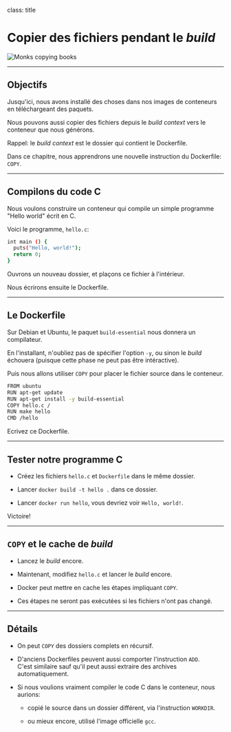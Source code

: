 
class: title

# Copier des fichiers pendant le _build_

![Monks copying books](images/title-copying-files-during-build.jpg)

---

## Objectifs

Jusqu'ici, nous avons installé des choses dans nos images de conteneurs
en téléchargeant des paquets.

Nous pouvons aussi copier des fichiers depuis le *build context* vers le
conteneur que nous générons.

Rappel: le *build context* est le dossier qui contient le Dockerfile.

Dans ce chapitre, nous apprendrons une nouvelle instruction du Dockerfile: `COPY`.

---

## Compilons du code C

Nous voulons construire un conteneur qui compile un simple programme "Hello world" écrit en C.

Voici le programme, `hello.c`:

```bash
int main () {
  puts("Hello, world!");
  return 0;
}
```

Ouvrons un nouveau dossier, et plaçons ce fichier à l'intérieur.

Nous écrirons ensuite le Dockerfile.

---

## Le Dockerfile

Sur Debian et Ubuntu, le paquet `build-essential` nous donnera un compilateur.

En l'installant, n'oubliez pas de spécifier l'option `-y`, ou sinon le _build_ échouera
(puisque cette phase ne peut pas être intéractive).

Puis nous allons utiliser `COPY` pour placer le fichier source dans le conteneur.

```bash
FROM ubuntu
RUN apt-get update
RUN apt-get install -y build-essential
COPY hello.c /
RUN make hello
CMD /hello
```

Ecrivez ce Dockerfile.

---

## Tester notre programme C

* Créez les fichiers `hello.c` et `Dockerfile` dans le même dossier.

* Lancer `docker build -t hello .` dans ce dossier.

* Lancer `docker run hello`, vous devriez voir `Hello, world!`.

Victoire!

---

## `COPY` et le cache de _build_

* Lancez le _build_ encore.

* Maintenant, modifiez `hello.c` et lancer le _build_ encore.

* Docker peut mettre en cache les étapes impliquant `COPY`.

* Ces étapes ne seront pas exécutées si les fichiers n'ont pas changé.

---

## Détails

* On peut `COPY` des dossiers complets en récursif.

* D'anciens Dockerfiles peuvent aussi comporter l'instruction `ADD`.
  <br/>C'est similaire sauf qu'il peut aussi extraire des archives automatiquement.

* Si nous voulions vraiment compiler le code C dans le conteneur, nous aurions:

  * copié le source dans un dossier différent, via l'instruction `WORKDIR`.

  * ou mieux encore, utilisé l'image officielle `gcc`.
